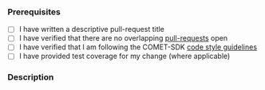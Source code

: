 ### Prerequisites

- [ ] I have written a descriptive pull-request title
- [ ] I have verified that there are no overlapping [pull-requests](https://github.com/RHEAGROUP/COMET-BatchEditor-Community-Edition/pulls) open
- [ ] I have verified that I am following the COMET-SDK [code style guidelines](https://raw.githubusercontent.com/RHEAGROUP/COMET-BatchEditor-Community-Edition/master/.github/CONTRIBUTING.md)
- [ ] I have provided test coverage for my change (where applicable)

### Description
<!-- A description of the changes proposed in the pull-request -->

<!-- Thanks for contributing to COMET-BatchEditor! -->